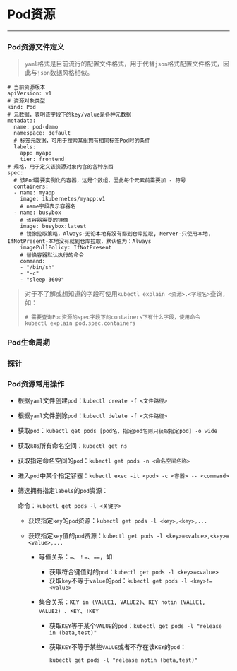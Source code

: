 # Pod资源

---

### Pod资源文件定义

> `yaml`格式是目前流行的配置文件格式，用于代替`json`格式配置文件格式，因此与`json`数据风格相似。

```shell
# 当前资源版本
apiVersion: v1
# 资源对象类型
kind: Pod
# 元数据，表明该字段下的key/value是各种元数据
metadata:
  name: pod-demo
  namespace: default
  # 标签元数据，可用于搜索某组拥有相同标签Pod时的条件
  labels:
    app: myapp
    tier: frontend
# 规格，用于定义该资源对象内含的各种东西
spec:
  # 该Pod需要实例化的容器，这是个数组，因此每个元素前需要加 - 符号
  containers:
  - name: myapp
    image: ikubernetes/myapp:v1
    # name字段表示容器名
  - name: busybox
    # 该容器需要的镜像
    image: busybox:latest
    # 镜像拉取策略，Always-无论本地有没有都到仓库拉取, Nerver-只使用本地, IfNotPresent-本地没有就到仓库拉取，默认值为：Always
    imagePullPolicy: IfNotPresent
    # 替换容器默认执行的命令
    command:
    - "/bin/sh"
    - "-c"
    - "sleep 3600"
```

> 对于不了解或想知道的字段可使用`kubectl explain <资源>.<字段名>`查询，如：
>
> ```shell
> # 需要查询Pod资源的spec字段下的containers下有什么字段，使用命令
> kubectl explain pod.spec.containers
> ```

### Pod生命周期



### 探针

> 

### Pod资源常用操作

- 根据`yaml`文件创建`pod`：`kubectl create -f <文件路径>`

- 根据`yaml`文件删除`pod`：`kubectl delete -f <文件路径>`

- 获取`pod`：`kubectl get pods [pod名，指定pod名则只获取指定pod] -o wide`

- 获取`k8s`所有命名空间：`kubectl get ns`

- 获取指定命名空间的`pod`：`kubectl get pods -n <命名空间名称>`

- 进入`pod`中某个指定容器：`kubectl exec -it <pod> -c <容器> -- <command>`

- 筛选拥有指定`labels`的`pod`资源：

  命令：`kubectl get pods -l <关键字> `

  - 获取指定`key`的`pod`资源：`kubectl get pods -l <key>,<key>,...`

  - 获取指定`key`值的`pod`资源：`kubectl get pods -l <key>=<value>,<key>=<value>,...`

    - 等值关系：`=`、`！=`、`==`，如

      - 获取符合键值对的`pod`：`kubectl get pods -l <key>=<value>`
      - 获取`key`不等于`value`的`pod`：`kubectl get pods -l <key>!=<value>`

    - 集合关系：`KEY in (VALUE1, VALUE2)`、`KEY notin (VALUE1, VALUE2) `、`KEY`、`!KEY`

      - 获取`KEY`等于某个`VALUE`的`pod`：`kubectl get pods -l "release in (beta,test)"`

      - 获取`KEY`不等于某些`VALUE`或者不存在该`KEY`的`pod`：

        `kubectl get pods -l "release notin (beta,test)"`